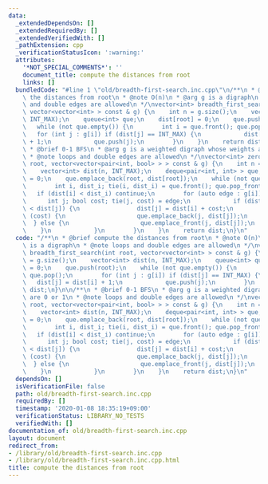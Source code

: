 ```yaml
---
data:
  _extendedDependsOn: []
  _extendedRequiredBy: []
  _extendedVerifiedWith: []
  _pathExtension: cpp
  _verificationStatusIcon: ':warning:'
  attributes:
    '*NOT_SPECIAL_COMMENTS*': ''
    document_title: compute the distances from root
    links: []
  bundledCode: "#line 1 \"old/breadth-first-search.inc.cpp\"\n/**\n * @brief compute\
    \ the distances from root\n * @note O(n)\n * @arg g is a digraph\n * @note loops\
    \ and double edges are allowed\n */\nvector<int> breadth_first_search(int root,\
    \ vector<vector<int> > const & g) {\n    int n = g.size();\n    vector<int> dist(n,\
    \ INT_MAX);\n    queue<int> que;\n    dist[root] = 0;\n    que.push(root);\n \
    \   while (not que.empty()) {\n        int i = que.front(); que.pop();\n     \
    \   for (int j : g[i]) if (dist[j] == INT_MAX) {\n            dist[j] = dist[i]\
    \ + 1;\n            que.push(j);\n        }\n    }\n    return dist;\n}\n\n/**\n\
    \ * @brief 0-1 BFS\n * @arg g is a weighted digraph whose weights are 0 or 1\n\
    \ * @note loops and double edges are allowed\n */\nvector<int> zero_one_breadth_first_search(int\
    \ root, vector<vector<pair<int, bool> > > const & g) {\n    int n = g.size();\n\
    \    vector<int> dist(n, INT_MAX);\n    deque<pair<int, int> > que;\n    dist[root]\
    \ = 0;\n    que.emplace_back(root, dist[root]);\n    while (not que.empty()) {\n\
    \        int i, dist_i; tie(i, dist_i) = que.front(); que.pop_front();\n     \
    \   if (dist[i] < dist_i) continue;\n        for (auto edge : g[i]) {\n      \
    \      int j; bool cost; tie(j, cost) = edge;\n            if (dist[i] + cost\
    \ < dist[j]) {\n                dist[j] = dist[i] + cost;\n                if\
    \ (cost) {\n                    que.emplace_back(j, dist[j]);\n              \
    \  } else {\n                    que.emplace_front(j, dist[j]);\n            \
    \    }\n            }\n        }\n    }\n    return dist;\n}\n"
  code: "/**\n * @brief compute the distances from root\n * @note O(n)\n * @arg g\
    \ is a digraph\n * @note loops and double edges are allowed\n */\nvector<int>\
    \ breadth_first_search(int root, vector<vector<int> > const & g) {\n    int n\
    \ = g.size();\n    vector<int> dist(n, INT_MAX);\n    queue<int> que;\n    dist[root]\
    \ = 0;\n    que.push(root);\n    while (not que.empty()) {\n        int i = que.front();\
    \ que.pop();\n        for (int j : g[i]) if (dist[j] == INT_MAX) {\n         \
    \   dist[j] = dist[i] + 1;\n            que.push(j);\n        }\n    }\n    return\
    \ dist;\n}\n\n/**\n * @brief 0-1 BFS\n * @arg g is a weighted digraph whose weights\
    \ are 0 or 1\n * @note loops and double edges are allowed\n */\nvector<int> zero_one_breadth_first_search(int\
    \ root, vector<vector<pair<int, bool> > > const & g) {\n    int n = g.size();\n\
    \    vector<int> dist(n, INT_MAX);\n    deque<pair<int, int> > que;\n    dist[root]\
    \ = 0;\n    que.emplace_back(root, dist[root]);\n    while (not que.empty()) {\n\
    \        int i, dist_i; tie(i, dist_i) = que.front(); que.pop_front();\n     \
    \   if (dist[i] < dist_i) continue;\n        for (auto edge : g[i]) {\n      \
    \      int j; bool cost; tie(j, cost) = edge;\n            if (dist[i] + cost\
    \ < dist[j]) {\n                dist[j] = dist[i] + cost;\n                if\
    \ (cost) {\n                    que.emplace_back(j, dist[j]);\n              \
    \  } else {\n                    que.emplace_front(j, dist[j]);\n            \
    \    }\n            }\n        }\n    }\n    return dist;\n}\n"
  dependsOn: []
  isVerificationFile: false
  path: old/breadth-first-search.inc.cpp
  requiredBy: []
  timestamp: '2020-01-08 18:35:19+09:00'
  verificationStatus: LIBRARY_NO_TESTS
  verifiedWith: []
documentation_of: old/breadth-first-search.inc.cpp
layout: document
redirect_from:
- /library/old/breadth-first-search.inc.cpp
- /library/old/breadth-first-search.inc.cpp.html
title: compute the distances from root
---
```

